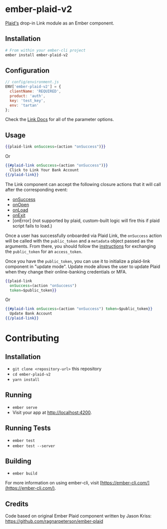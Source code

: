 # ember-plaid-v2

[Plaid's](https://plaid.com/) drop-in Link module as an Ember component.

## Installation

```bash
# From within your ember-cli project
ember install ember-plaid-v2
```

## Configuration

```javascript
// config/environment.js
ENV['ember-plaid-v2'] = {
  clientName: 'REQUIRED',
  product: 'auth',
  key: 'test_key',
  env: 'tartan'
};
```

Check the [Link Docs](https://github.com/plaid/link#custom-integration) for all of the parameter options.

## Usage

```hbs
{{plaid-link onSuccess=(action "onSuccess")}}
```
Or
```hbs
{{#plaid-link onSuccess=(action "onSuccess")}}
  Click to Link Your Bank Account
{{/plaid-link}}
```
The Link component can accept the following closure actions that it will call after the corresponding event:

* [onSuccess](plaid.com/docs/api/#onsuccess-callback)
* [onOpen](plaid.com/docs/api/#open-function)
* [onLoad](plaid.com/docs/api/#parameter-reference)
* [onExit](plaid.com/docs/api/#onexit-callback)
* [onError] (not supported by plaid, custom-built logic will fire this if plaid script fails to load.)

Once a user has successfully onboarded via Plaid Link, the `onSuccess` action will be called with the `public_token` and a `metadata` object passed as the arguments. From there, you should follow the [instructions](https://github.com/plaid/link#step-3-write-server-side-handler) for exchanging the `public_token` for an `access_token`.

Once you have the `public_token`, you can use it to initialize a plaid-link component in "update mode". Update mode allows the user to update Plaid when they change their online-banking credentials or MFA.

```hbs
{{plaid-link
  onSuccess=(action "onSuccess")
  token=$public_token}}
```
Or
```hbs
{{#plaid-link onSuccess=(action "onSuccess") token=$public_token}}
  Update Bank Account
{{/plaid-link}}
```

# Contributing
## Installation
* `git clone <repository-url>` this repository
* `cd ember-plaid-v2`
* `yarn install`

## Running

* `ember serve`
* Visit your app at [http://localhost:4200](http://localhost:4200).

## Running Tests
<!-- TODO re-add yarn test once I figure it out -->
<!-- * `yarn test` (Runs `ember try:each` to test your addon against multiple Ember versions) -->

* `ember test`
* `ember test --server`

## Building

* `ember build`

For more information on using ember-cli, visit [https://ember-cli.com/](https://ember-cli.com/).

## Credits
Code based on original Ember Plaid component written by Jason Kriss: https://github.com/ragnarpeterson/ember-plaid
